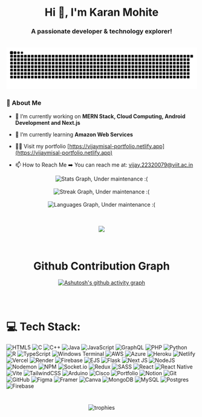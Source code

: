<h1 align="center">Hi 👋, I'm Karan Mohite</h1>
<h3 align="center">A passionate developer & technology explorer!</h3>

<br clear="both">

<img src="https://raw.githubusercontent.com/vjymisal0/vjymisal0/output/snake.svg" alt="Snake animation, Under maintenance :(" />

### 🚀 About Me


- 🔭 I’m currently working on **MERN Stack, Cloud Computing, Android Development and Next.js**

- 🌱 I’m currently learning **Amazon Web Services**

- 👨‍💻 Visit my portfolio [https://vijaymisal-portfolio.netlify.app](https://vijaymisal-portfolio.netlify.app)

- 📫 How to Reach Me ➡️ You can reach me at: [vijay.22320079@viit.ac.in](mailto:vijay.22320079@viit.ac.in)


<div align="center">

  <img src="https://github-readme-stats.vercel.app/api?username=vjymisal0&hide_title=false&hide_rank=false&show_icons=true&include_all_commits=true&count_private=true&disable_animations=false&theme=react&locale=en&hide_border=true" height="154" alt="Stats Graph, Under maintenance :("  />

<br>
<br>

  <img src="https://streak-stats.demolab.com?user=vjymisal0&locale=en&mode=daily&theme=react&hide_border=true&border_radius=10&date_format=j%20M%5B%20Y%5D" height="155" alt="Streak Graph, Under maintenance :("  />

<br>
<br>

  <img src="https://github-readme-stats.vercel.app/api/top-langs?username=vjymisal0&locale=en&hide_title=false&layout=compact&card_width=320&langs_count=6&theme=react&hide_border=true&custom_title=Languages%20used" height="154" alt="Languages Graph, Under maintenance :("  />
</div>

<br>
<br>

<div align="center">
  
  ![](https://komarev.com/ghpvc/?username=your-github-vjymisal0&color=blueviolet)

</div>
<br>
<div align="center">
  
# Github Contribution Graph
[![Ashutosh's github activity graph](https://github-readme-activity-graph.vercel.app/graph?username=vjymisal0&theme=react)](https://github.com/ashutosh00710/github-readme-activity-graph)
</br></br>


</div>
  
<br>


<div>

# 💻 Tech Stack:
![HTML5](https://img.shields.io/badge/html5-%23E34F26.svg?style=flat&logo=html5&logoColor=white) ![C](https://img.shields.io/badge/c-%2300599C.svg?style=flat&logo=c&logoColor=white) ![C++](https://img.shields.io/badge/c++-%2300599C.svg?style=flat&logo=c%2B%2B&logoColor=white) ![Java](https://img.shields.io/badge/java-%23ED8B00.svg?style=flat&logo=openjdk&logoColor=white) ![JavaScript](https://img.shields.io/badge/javascript-%23323330.svg?style=flat&logo=javascript&logoColor=%23F7DF1E) ![GraphQL](https://img.shields.io/badge/-GraphQL-E10098?style=flat&logo=graphql&logoColor=white) ![PHP](https://img.shields.io/badge/php-%23777BB4.svg?style=flat&logo=php&logoColor=white) ![Python](https://img.shields.io/badge/python-3670A0?style=flat&logo=python&logoColor=ffdd54) ![R](https://img.shields.io/badge/r-%23276DC3.svg?style=flat&logo=r&logoColor=white) ![TypeScript](https://img.shields.io/badge/typescript-%23007ACC.svg?style=flat&logo=typescript&logoColor=white) ![Windows Terminal](https://img.shields.io/badge/Windows%20Terminal-%234D4D4D.svg?style=flat&logo=windows-terminal&logoColor=white) ![AWS](https://img.shields.io/badge/AWS-%23FF9900.svg?style=flat&logo=amazon-aws&logoColor=white) ![Azure](https://img.shields.io/badge/azure-%230072C6.svg?style=flat&logo=microsoftazure&logoColor=white) ![Heroku](https://img.shields.io/badge/heroku-%23430098.svg?style=flat&logo=heroku&logoColor=white) ![Netlify](https://img.shields.io/badge/netlify-%23000000.svg?style=flat&logo=netlify&logoColor=#00C7B7) ![Vercel](https://img.shields.io/badge/vercel-%23000000.svg?style=flat&logo=vercel&logoColor=white) ![Render](https://img.shields.io/badge/Render-%46E3B7.svg?style=flat&logo=render&logoColor=white) ![Firebase](https://img.shields.io/badge/firebase-%23039BE5.svg?style=flat&logo=firebase) ![EJS](https://img.shields.io/badge/ejs-%23B4CA65.svg?style=flat&logo=ejs&logoColor=black) ![Flask](https://img.shields.io/badge/flask-%23000.svg?style=flat&logo=flask&logoColor=white) ![Next JS](https://img.shields.io/badge/Next-black?style=flat&logo=next.js&logoColor=white) ![NodeJS](https://img.shields.io/badge/node.js-6DA55F?style=flat&logo=node.js&logoColor=white) ![Nodemon](https://img.shields.io/badge/NODEMON-%23323330.svg?style=flat&logo=nodemon&logoColor=%BBDEAD) ![NPM](https://img.shields.io/badge/NPM-%23CB3837.svg?style=flat&logo=npm&logoColor=white) ![Socket.io](https://img.shields.io/badge/Socket.io-black?style=flat&logo=socket.io&badgeColor=010101) ![Redux](https://img.shields.io/badge/redux-%23593d88.svg?style=flat&logo=redux&logoColor=white) ![SASS](https://img.shields.io/badge/SASS-hotpink.svg?style=flat&logo=SASS&logoColor=white) ![React](https://img.shields.io/badge/react-%2320232a.svg?style=flat&logo=react&logoColor=%2361DAFB) ![React Native](https://img.shields.io/badge/react_native-%2320232a.svg?style=flat&logo=react&logoColor=%2361DAFB) ![Vite](https://img.shields.io/badge/vite-%23646CFF.svg?style=flat&logo=vite&logoColor=white) ![TailwindCSS](https://img.shields.io/badge/tailwindcss-%2338B2AC.svg?style=flat&logo=tailwind-css&logoColor=white) ![Arduino](https://img.shields.io/badge/-Arduino-00979D?style=flat&logo=Arduino&logoColor=white) ![Cisco](https://img.shields.io/badge/cisco-%23049fd9.svg?style=flat&logo=cisco&logoColor=black) ![Portfolio](https://img.shields.io/badge/Portfolio-%23000000.svg?style=flat&logo=firefox&logoColor=#FF7139) ![Notion](https://img.shields.io/badge/Notion-%23000000.svg?style=flat&logo=notion&logoColor=white) ![Git](https://img.shields.io/badge/git-%23F05033.svg?style=flat&logo=git&logoColor=white) ![GitHub](https://img.shields.io/badge/github-%23121011.svg?style=flat&logo=github&logoColor=white) ![Figma](https://img.shields.io/badge/figma-%23F24E1E.svg?style=flat&logo=figma&logoColor=white) ![Framer](https://img.shields.io/badge/Framer-black?style=flat&logo=framer&logoColor=blue) ![Canva](https://img.shields.io/badge/Canva-%2300C4CC.svg?style=flat&logo=Canva&logoColor=white) ![MongoDB](https://img.shields.io/badge/MongoDB-%234ea94b.svg?style=flat&logo=mongodb&logoColor=white) ![MySQL](https://img.shields.io/badge/mysql-4479A1.svg?style=flat&logo=mysql&logoColor=white) ![Postgres](https://img.shields.io/badge/postgres-%23316192.svg?style=flat&logo=postgresql&logoColor=white) ![Firebase](https://img.shields.io/badge/firebase-a08021?style=flat&logo=firebase&logoColor=ffcd34)




</div>

###

<br clear="both">

<div align="center">
  <img src="https://github-profile-trophy.vercel.app/?username=vjymisal0&theme=flat&no-frame=true&margin-w=30&margin-h=10&column=7" alt="trophies" />
</div>

###

###
